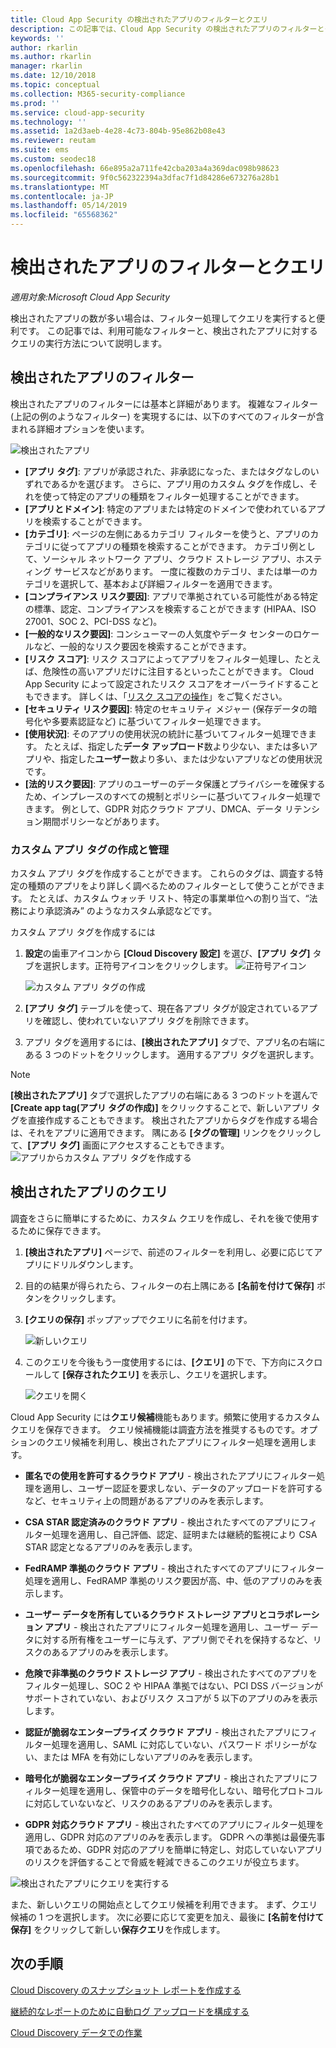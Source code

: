 ```yaml
---
title: Cloud App Security の検出されたアプリのフィルターとクエリ
description: この記事では、Cloud App Security の検出されたアプリのフィルターとクエリの一覧を示し、その使用方法について説明します。
keywords: ''
author: rkarlin
ms.author: rkarlin
manager: rkarlin
ms.date: 12/10/2018
ms.topic: conceptual
ms.collection: M365-security-compliance
ms.prod: ''
ms.service: cloud-app-security
ms.technology: ''
ms.assetid: 1a2d3aeb-4e28-4c73-804b-95e862b08e43
ms.reviewer: reutam
ms.suite: ems
ms.custom: seodec18
ms.openlocfilehash: 66e895a2a711fe42cba203a4a369dac098b98623
ms.sourcegitcommit: 9f0c562322394a3dfac7f1d84286e673276a28b1
ms.translationtype: MT
ms.contentlocale: ja-JP
ms.lasthandoff: 05/14/2019
ms.locfileid: "65568362"
---
```

# <a name="discovered-app-filters-and-queries"></a>検出されたアプリのフィルターとクエリ

*適用対象:Microsoft Cloud App Security*

検出されたアプリの数が多い場合は、フィルター処理してクエリを実行すると便利です。 この記事では、利用可能なフィルターと、検出されたアプリに対するクエリの実行方法について説明します。  

## <a name="discovered-app-filters"></a>検出されたアプリのフィルター

検出されたアプリのフィルターには基本と詳細があります。 複雑なフィルター (上記の例のようなフィルター) を実現するには、以下のすべてのフィルターが含まれる詳細オプションを使います。

![検出されたアプリ](./media/discovered-apps.png)  


- **[アプリ タグ]**: アプリが承認された、非承認になった、またはタグなしのいずれであるかを選びます。 さらに、アプリ用のカスタム タグを作成し、それを使って特定のアプリの種類をフィルター処理することができます。 
- **[アプリとドメイン]**: 特定のアプリまたは特定のドメインで使われているアプリを検索することができます。 
- **[カテゴリ]**: ページの左側にあるカテゴリ フィルターを使うと、アプリのカテゴリに従ってアプリの種類を検索することができます。 カテゴリ例として、ソーシャル ネットワーク アプリ、クラウド ストレージ アプリ、ホスティング サービスなどがあります。 一度に複数のカテゴリ、または単一のカテゴリを選択して、基本および詳細フィルターを適用できます。
- **[コンプライアンス リスク要因]**: アプリで準拠されている可能性がある特定の標準、認定、コンプライアンスを検索することができます (HIPAA、ISO 27001、SOC 2、PCI-DSS など)。
- **[一般的なリスク要因]**: コンシューマーの人気度やデータ センターのロケールなど、一般的なリスク要因を検索することができます。
- **[リスク スコア]**: リスク スコアによってアプリをフィルター処理し、たとえば、危険性の高いアプリだけに注目するといったことができます。 Cloud App Security によって設定されたリスク スコアをオーバーライドすることもできます。 詳しくは、「[リスク スコアの操作](risk-score.md)」をご覧ください。
- **[セキュリティ リスク要因]**: 特定のセキュリティ メジャー (保存データの暗号化や多要素認証など) に基づいてフィルター処理できます。
- **[使用状況]**: そのアプリの使用状況の統計に基づいてフィルター処理できます。 たとえば、指定した**データ アップロード**数より少ない、または多いアプリや、指定した**ユーザー**数より多い、または少ないアプリなどの使用状況です。
- **[法的リスク要因]**: アプリのユーザーのデータ保護とプライバシーを確保するため、インプレースのすべての規制とポリシーに基づいてフィルター処理できます。 例として、GDPR 対応クラウド アプリ、DMCA、データ リテンション期間ポリシーなどがあります。

### <a name="creating-and-managing-custom-app-tags"></a>カスタム アプリ タグの作成と管理

カスタム アプリ タグを作成することができます。 これらのタグは、調査する特定の種類のアプリをより詳しく調べるためのフィルターとして使うことができます。 たとえば、カスタム ウォッチ リスト、特定の事業単位への割り当て、“法務により承認済み” のようなカスタム承認などです。

カスタム アプリ タグを作成するには

1. **設定**の歯車アイコンから **[Cloud Discovery 設定]** を選び、**[アプリ タグ]** タブを選択します。正符号アイコンをクリックします。 ![正符号アイコン](./media/plus-icon.png)

   ![カスタム アプリ タグの作成](./media/create-app-tag.png)

2. **[アプリ タグ]** テーブルを使って、現在各アプリ タグが設定されているアプリを確認し、使われていないアプリ タグを削除できます。

3. アプリ タグを適用するには、**[検出されたアプリ]** タブで、アプリ名の右端にある 3 つのドットをクリックします。 適用するアプリ タグを選択します。 

> [!NOTE]
>**[検出されたアプリ]** タブで選択したアプリの右端にある 3 つのドットを選んで **[Create app tag\(アプリ タグの作成\)]** をクリックすることで、新しいアプリ タグを直接作成することもできます。 検出されたアプリからタグを作成する場合は、それをアプリに適用できます。 隅にある **[タグの管理]** リンクをクリックして、**[アプリ タグ]** 画面にアクセスすることもできます。
> ![アプリからカスタム アプリ タグを作成する](./media/create-app-tag-from-app.png)

## <a name="discovered-app-queries"></a>検出されたアプリのクエリ

調査をさらに簡単にするために、カスタム クエリを作成し、それを後で使用するために保存できます。 

1. **[検出されたアプリ]** ページで、前述のフィルターを利用し、必要に応じてアプリにドリルダウンします。 

2. 目的の結果が得られたら、フィルターの右上隅にある **[名前を付けて保存]** ボタンをクリックします。 

3. **[クエリの保存]** ポップアップでクエリに名前を付けます。

   ![新しいクエリ](./media/new-query.png)

4. このクエリを今後もう一度使用するには、**[クエリ]** の下で、下方向にスクロールして **[保存されたクエリ]** を表示し、クエリを選択します。 

   ![クエリを開く](./media/discovered-app-query.png)


Cloud App Security には**クエリ候補**機能もあります。頻繁に使用するカスタム クエリを保存できます。 クエリ候補機能は調査方法を推奨するものです。オプションのクエリ候補を利用し、検出されたアプリにフィルター処理を適用します。

 - **匿名での使用を許可するクラウド アプリ** - 検出されたアプリにフィルター処理を適用し、ユーザー認証を要求しない、データのアップロードを許可するなど、セキュリティ上の問題があるアプリのみを表示します。

 - **CSA STAR 認定済みのクラウド アプリ** - 検出されたすべてのアプリにフィルター処理を適用し、自己評価、認定、証明または継続的監視により CSA STAR 認定となるアプリのみを表示します。

 - **FedRAMP 準拠のクラウド アプリ** - 検出されたすべてのアプリにフィルター処理を適用し、FedRAMP 準拠のリスク要因が高、中、低のアプリのみを表示します。 

 - **ユーザー データを所有しているクラウド ストレージ アプリとコラボレーション アプリ** - 検出されたアプリにフィルター処理を適用し、ユーザー データに対する所有権をユーザーに与えず、アプリ側でそれを保持するなど、リスクのあるアプリのみを表示します。

 - **危険で非準拠のクラウド ストレージ アプリ** - 検出されたすべてのアプリをフィルター処理し、SOC 2 や HIPAA 準拠ではない、PCI DSS バージョンがサポートされていない、およびリスク スコアが 5 以下のアプリのみを表示します。

 - **認証が脆弱なエンタープライズ クラウド アプリ** - 検出されたアプリにフィルター処理を適用し、SAML に対応していない、パスワード ポリシーがない、または MFA を有効にしないアプリのみを表示します。

 - **暗号化が脆弱なエンタープライズ クラウド アプリ** - 検出されたアプリにフィルター処理を適用し、保管中のデータを暗号化しない、暗号化プロトコルに対応していないなど、リスクのあるアプリのみを表示します。

- **GDPR 対応クラウド アプリ** - 検出されたすべてのアプリにフィルター処理を適用し、GDPR 対応のアプリのみを表示します。 GDPR への準拠は最優先事項であるため、GDPR 対応のアプリを簡単に特定し、対応していないアプリのリスクを評価することで脅威を軽減できるこのクエリが役立ちます。
 
![検出されたアプリにクエリを実行する](./media/queries-discovered-apps.png)

 
また、新しいクエリの開始点としてクエリ候補を利用できます。 まず、クエリ候補の 1 つを選択します。 次に必要に応じて変更を加え、最後に **[名前を付けて保存]** をクリックして新しい**保存クエリ**を作成します。


## <a name="next-steps"></a>次の手順
 
[Cloud Discovery のスナップショット レポートを作成する](create-snapshot-cloud-discovery-reports.md)

[継続的なレポートのために自動ログ アップロードを構成する](configure-automatic-log-upload-for-continuous-reports.md)

[Cloud Discovery データでの作業](working-with-cloud-discovery-data.md)

